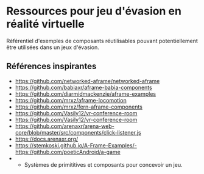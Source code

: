 # Ressources pour jeu d'évasion en réalité virtuelle
Référentiel d'exemples de composants réutilisables pouvant potentiellement être utilisées dans un jeux d'évasion.



## Références inspirantes
- https://github.com/networked-aframe/networked-aframe
- https://github.com/babiaxr/aframe-babia-components
- https://github.com/diarmidmackenzie/aframe-examples
- https://github.com/mrxz/aframe-locomotion
- https://github.com/mrxz/fern-aframe-components
- https://github.com/Vasily12/vr-conference-room
- https://github.com/Vasily12/vr-conference-room
- https://github.com/arenaxr/arena-web-core/blob/master/src/components/click-listener.js
- https://docs.arenaxr.org/
- https://stemkoski.github.io/A-Frame-Examples/-https://github.com/poeticAndroid/a-game
- - Systèmes de primititives et composants pour concevoir un jeu.

